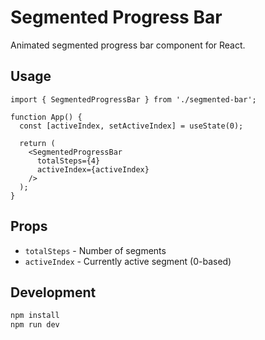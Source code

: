# Segmented Progress Bar

Animated segmented progress bar component for React.

## Usage

```tsx
import { SegmentedProgressBar } from './segmented-bar';

function App() {
  const [activeIndex, setActiveIndex] = useState(0);
  
  return (
    <SegmentedProgressBar 
      totalSteps={4} 
      activeIndex={activeIndex} 
    />
  );
}
```

## Props

- `totalSteps` - Number of segments
- `activeIndex` - Currently active segment (0-based)

## Development

```bash
npm install
npm run dev
```
